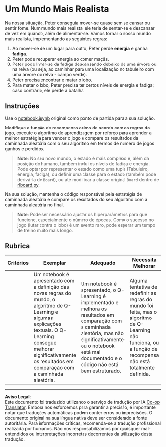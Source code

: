 <!--
CO_OP_TRANSLATOR_METADATA:
{
  "original_hash": "68394b2102d3503882e5e914bd0ff5c1",
  "translation_date": "2025-09-03T18:36:57+00:00",
  "source_file": "8-Reinforcement/1-QLearning/assignment.md",
  "language_code": "pt"
}
-->
# Um Mundo Mais Realista

Na nossa situação, Peter conseguia mover-se quase sem se cansar ou sentir fome. Num mundo mais realista, ele teria de sentar-se e descansar de vez em quando, além de alimentar-se. Vamos tornar o nosso mundo mais realista, implementando as seguintes regras:

1. Ao mover-se de um lugar para outro, Peter perde **energia** e ganha **fadiga**.
2. Peter pode recuperar energia ao comer maçãs.
3. Peter pode livrar-se da fadiga descansando debaixo de uma árvore ou na relva (ou seja, ao caminhar para uma localização no tabuleiro com uma árvore ou relva - campo verde).
4. Peter precisa encontrar e matar o lobo.
5. Para matar o lobo, Peter precisa ter certos níveis de energia e fadiga; caso contrário, ele perde a batalha.

## Instruções

Use o [notebook.ipynb](notebook.ipynb) original como ponto de partida para a sua solução.

Modifique a função de recompensa acima de acordo com as regras do jogo, execute o algoritmo de aprendizagem por reforço para aprender a melhor estratégia para vencer o jogo e compare os resultados da caminhada aleatória com o seu algoritmo em termos de número de jogos ganhos e perdidos.

> **Note**: No seu novo mundo, o estado é mais complexo e, além da posição do humano, também inclui os níveis de fadiga e energia. Pode optar por representar o estado como uma tupla (Tabuleiro, energia, fadiga), ou definir uma classe para o estado (também pode derivá-la de `Board`), ou até modificar a classe original `Board` dentro de [rlboard.py](../../../../8-Reinforcement/1-QLearning/rlboard.py).

Na sua solução, mantenha o código responsável pela estratégia de caminhada aleatória e compare os resultados do seu algoritmo com a caminhada aleatória no final.

> **Note**: Pode ser necessário ajustar os hiperparâmetros para que funcione, especialmente o número de épocas. Como o sucesso no jogo (lutar contra o lobo) é um evento raro, pode esperar um tempo de treino muito mais longo.

## Rubrica

| Critérios | Exemplar                                                                                                                                                                                             | Adequado                                                                                                                                                                                | Necessita Melhorar                                                                                                                          |
| --------- | ----------------------------------------------------------------------------------------------------------------------------------------------------------------------------------------------------- | --------------------------------------------------------------------------------------------------------------------------------------------------------------------------------------- | ------------------------------------------------------------------------------------------------------------------------------------------ |
|           | Um notebook é apresentado com a definição das novas regras do mundo, o algoritmo de Q-Learning e algumas explicações textuais. O Q-Learning consegue melhorar significativamente os resultados em comparação com a caminhada aleatória. | Um notebook é apresentado, o Q-Learning é implementado e melhora os resultados em comparação com a caminhada aleatória, mas não significativamente; ou o notebook está mal documentado e o código não está bem estruturado. | Alguma tentativa de redefinir as regras do mundo foi feita, mas o algoritmo de Q-Learning não funciona, ou a função de recompensa não está totalmente definida. |

---

**Aviso Legal**:  
Este documento foi traduzido utilizando o serviço de tradução por IA [Co-op Translator](https://github.com/Azure/co-op-translator). Embora nos esforcemos para garantir a precisão, é importante notar que traduções automáticas podem conter erros ou imprecisões. O documento original na sua língua nativa deve ser considerado a fonte autoritária. Para informações críticas, recomenda-se a tradução profissional realizada por humanos. Não nos responsabilizamos por quaisquer mal-entendidos ou interpretações incorretas decorrentes da utilização desta tradução.